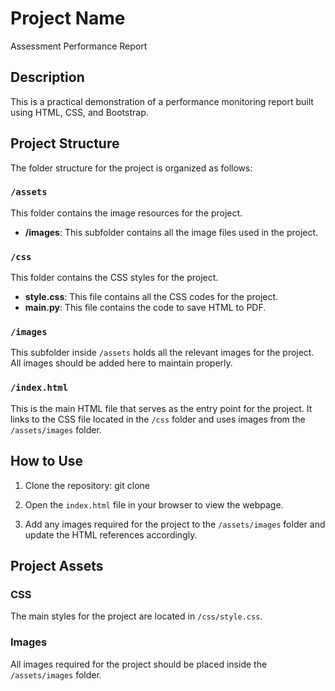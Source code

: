 # Project Name
Assessment Performance Report

## Description
This is a practical demonstration of a performance monitoring report built using HTML, CSS, and Bootstrap.

## Project Structure
The folder structure for the project is organized as follows:


### `/assets`
This folder contains the image resources for the project.

- **/images**: This subfolder contains all the image files used in the project.

### `/css`
This folder contains the CSS styles for the project.

- **style.css**: This file contains all the CSS codes for the project.
- **main.py**: This file contains the code to save HTML to PDF.

### `/images`
This subfolder inside `/assets` holds all the relevant images for the project. All images should be added here to maintain properly.

### `/index.html`
This is the main HTML file that serves as the entry point for the project. It links to the CSS file located in the `/css` folder and uses images from the `/assets/images` folder.

## How to Use
1. Clone the repository:
git clone <repository-url>

2. Open the `index.html` file in your browser to view the webpage.
3. Add any images required for the project to the `/assets/images` folder and update the HTML references accordingly.

## Project Assets

### CSS
The main styles for the project are located in `/css/style.css`.

### Images
All images required for the project should be placed inside the `/assets/images` folder.

